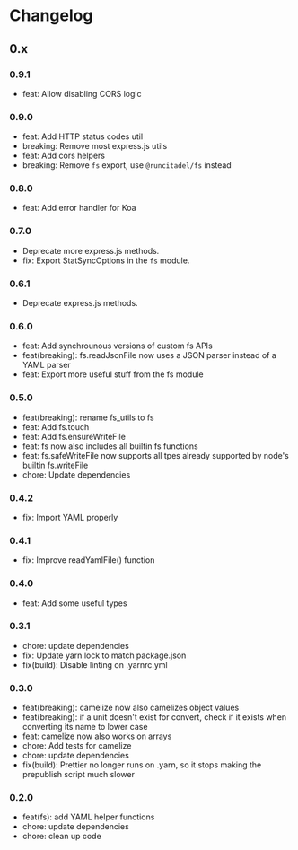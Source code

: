 # Changelog

## 0.x

### 0.9.1

- feat: Allow disabling CORS logic

### 0.9.0

- feat: Add HTTP status codes util
- breaking: Remove most express.js utils
- feat: Add cors helpers
- breaking: Remove `fs` export, use `@runcitadel/fs` instead

### 0.8.0

- feat: Add error handler for Koa

### 0.7.0

- Deprecate more express.js methods.
- fix: Export StatSyncOptions in the `fs` module.

### 0.6.1

- Deprecate express.js methods.

### 0.6.0

- feat: Add synchrounous versions of custom fs APIs
- feat(breaking): fs.readJsonFile now uses a JSON parser instead of a YAML parser
- feat: Export more useful stuff from the fs module

### 0.5.0

- feat(breaking): rename fs_utils to fs
- feat: Add fs.touch
- feat: Add fs.ensureWriteFile
- feat: fs now also includes all builtin fs functions
- feat: fs.safeWriteFile now supports all tpes already supported by node's builtin fs.writeFile
- chore: Update dependencies

### 0.4.2

- fix: Import YAML properly

### 0.4.1

- fix: Improve readYamlFile() function

### 0.4.0

- feat: Add some useful types

### 0.3.1

- chore: update dependencies
- fix: Update yarn.lock to match package.json
- fix(build): Disable linting on .yarnrc.yml

### 0.3.0

- feat(breaking): camelize now also camelizes object values
- feat(breaking): if a unit doesn't exist for convert, check if it exists when converting its name to lower case
- feat: camelize now also works on arrays
- chore: Add tests for camelize
- chore: update dependencies
- fix(build): Prettier no longer runs on .yarn, so it stops making the prepublish script much slower

### 0.2.0

- feat(fs): add YAML helper functions
- chore: update dependencies
- chore: clean up code
